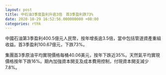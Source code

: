 ```yaml
---
layout: post
title: 中石油3季度盈利升逾3倍　首3季盈利跌73%
date: 2020-10-29 16:52:56.000000000 +08:00
categories: rthk
---
```


中國石油第3季盈利400.5億元人民幣，按年增長逾3.5倍，當中包括管道資產重組收益。首3季盈利100.67億元，下跌73%。

集團首3季原油平均實現價格每桶40.06美元，按年下跌近35%。天然氣平均實現價格按年下跌16%。期內加強資本開支及成本費用控制，付現資本開支減少7.8%。
